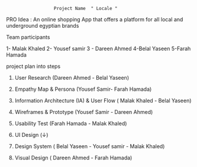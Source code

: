                       Project Name  " Locale " 

PRO Idea : An online shopping App that offers a platform for all local and underground egyptian brands 

Team participants  

1- Malak Khaled   2- Yousef samir   3 - Dareen Ahmed  4-Belal Yaseen 5-Farah Hamada 

project plan into steps  

 1. User Research (Dareen Ahmed - Belal Yaseen) 

 2. Empathy Map & Persona (Yousef Samir- Farah Hamada)  

3. Information Architecture (IA) & User Flow ( Malak Khaled - Belal Yaseen) 

4. Wireframes & Prototype (Yousef Samir - Dareen Ahmed) 

5. Usability Test (Farah Hamada - Malak Khaled) 

6. UI Design (↓) 

1. Design System ( Belal Yaseen - Yousef samir  - Malak Khaled) 

2. Visual Design ( Dareen Ahmed -  Farah Hamada) 

  

  

  
